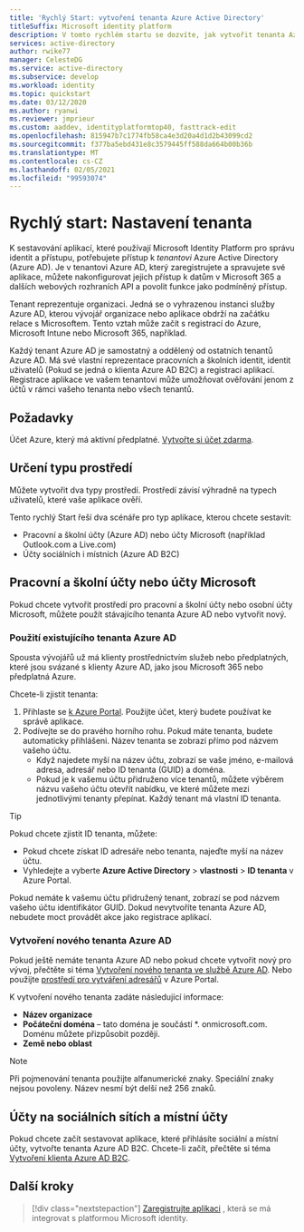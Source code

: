 ```yaml
---
title: 'Rychlý Start: vytvoření tenanta Azure Active Directory'
titleSuffix: Microsoft identity platform
description: V tomto rychlém startu se dozvíte, jak vytvořit tenanta Azure Active Directory pro použití při vývoji aplikací, které používají platformu Microsoft identity pro ověřování a autorizaci.
services: active-directory
author: rwike77
manager: CelesteDG
ms.service: active-directory
ms.subservice: develop
ms.workload: identity
ms.topic: quickstart
ms.date: 03/12/2020
ms.author: ryanwi
ms.reviewer: jmprieur
ms.custom: aaddev, identityplatformtop40, fasttrack-edit
ms.openlocfilehash: 815947b7c1774fb58ca4e3d20a4d1d2b43099cd2
ms.sourcegitcommit: f377ba5ebd431e8c3579445ff588da664b00b36b
ms.translationtype: MT
ms.contentlocale: cs-CZ
ms.lasthandoff: 02/05/2021
ms.locfileid: "99593074"
---
```

# <a name="quickstart-set-up-a-tenant"></a>Rychlý start: Nastavení tenanta

K sestavování aplikací, které používají Microsoft Identity Platform pro správu identit a přístupu, potřebujete přístup k *tenantovi* Azure Active Directory (Azure AD). Je v tenantovi Azure AD, který zaregistrujete a spravujete své aplikace, můžete nakonfigurovat jejich přístup k datům v Microsoft 365 a dalších webových rozhraních API a povolit funkce jako podmíněný přístup.

Tenant reprezentuje organizaci. Jedná se o vyhrazenou instanci služby Azure AD, kterou vývojář organizace nebo aplikace obdrží na začátku relace s Microsoftem. Tento vztah může začít s registrací do Azure, Microsoft Intune nebo Microsoft 365, například.

Každý tenant Azure AD je samostatný a oddělený od ostatních tenantů Azure AD. Má své vlastní reprezentace pracovních a školních identit, identit uživatelů (Pokud se jedná o klienta Azure AD B2C) a registraci aplikací. Registrace aplikace ve vašem tenantovi může umožňovat ověřování jenom z účtů v rámci vašeho tenanta nebo všech tenantů.

## <a name="prerequisites"></a>Požadavky

Účet Azure, který má aktivní předplatné. [Vytvořte si účet zdarma](https://azure.microsoft.com/free/?WT.mc_id=A261C142F).

## <a name="determining-the-environment-type"></a>Určení typu prostředí

Můžete vytvořit dva typy prostředí. Prostředí závisí výhradně na typech uživatelů, které vaše aplikace ověří. 

Tento rychlý Start řeší dva scénáře pro typ aplikace, kterou chcete sestavit:

* Pracovní a školní účty (Azure AD) nebo účty Microsoft (například Outlook.com a Live.com)
* Účty sociálních i místních (Azure AD B2C)

## <a name="work-and-school-accounts-or-personal-microsoft-accounts"></a>Pracovní a školní účty nebo účty Microsoft

Pokud chcete vytvořit prostředí pro pracovní a školní účty nebo osobní účty Microsoft, můžete použít stávajícího tenanta Azure AD nebo vytvořit nový.
### <a name="use-an-existing-azure-ad-tenant"></a>Použití existujícího tenanta Azure AD

Spousta vývojářů už má klienty prostřednictvím služeb nebo předplatných, které jsou svázané s klienty Azure AD, jako jsou Microsoft 365 nebo předplatná Azure.

Chcete-li zjistit tenanta:

1. Přihlaste se <a href="https://portal.azure.com/" target="_blank">k <span class="docon docon-navigate-external x-hidden-focus"></span> Azure Portal</a>. Použijte účet, který budete používat ke správě aplikace.
1. Podívejte se do pravého horního rohu. Pokud máte tenanta, budete automaticky přihlášeni. Název tenanta se zobrazí přímo pod názvem vašeho účtu.
   * Když najedete myší na název účtu, zobrazí se vaše jméno, e-mailová adresa, adresář nebo ID tenanta (GUID) a doména.
   * Pokud je k vašemu účtu přidruženo více tenantů, můžete výběrem názvu vašeho účtu otevřít nabídku, ve které můžete mezi jednotlivými tenanty přepínat. Každý tenant má vlastní ID tenanta.

> [!TIP]
> Pokud chcete zjistit ID tenanta, můžete:
> * Pokud chcete získat ID adresáře nebo tenanta, najeďte myší na název účtu.
> * Vyhledejte a vyberte **Azure Active Directory**  >  **vlastnosti**  >  **ID tenanta** v Azure Portal.

Pokud nemáte k vašemu účtu přidružený tenant, zobrazí se pod názvem vašeho účtu identifikátor GUID. Dokud nevytvoříte tenanta Azure AD, nebudete moct provádět akce jako registrace aplikací.

### <a name="create-a-new-azure-ad-tenant"></a>Vytvoření nového tenanta Azure AD

Pokud ještě nemáte tenanta Azure AD nebo pokud chcete vytvořit nový pro vývoj, přečtěte si téma [Vytvoření nového tenanta ve službě Azure AD](../fundamentals/active-directory-access-create-new-tenant.md). Nebo použijte [prostředí pro vytváření adresářů](https://portal.azure.com/#create/Microsoft.AzureActiveDirectory) v Azure Portal. 

K vytvoření nového tenanta zadáte následující informace:

- **Název organizace**
- **Počáteční doména** – tato doména je součástí *. onmicrosoft.com. Doménu můžete přizpůsobit později.
- **Země nebo oblast**

> [!NOTE]
> Při pojmenování tenanta použijte alfanumerické znaky. Speciální znaky nejsou povoleny. Název nesmí být delší než 256 znaků.

## <a name="social-and-local-accounts"></a>Účty na sociálních sítích a místní účty

Pokud chcete začít sestavovat aplikace, které přihlásíte sociální a místní účty, vytvořte tenanta Azure AD B2C. Chcete-li začít, přečtěte si téma [Vytvoření klienta Azure AD B2C](../../active-directory-b2c/tutorial-create-tenant.md).

## <a name="next-steps"></a>Další kroky

> [!div class="nextstepaction"]
> [Zaregistrujte aplikaci](quickstart-register-app.md) , která se má integrovat s platformou Microsoft identity.
